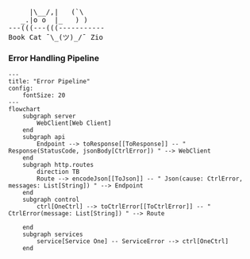 <pre style="background: transparent; padding: 0">
     |\__/,|   (`\
   _.|o o  |_   ) )
---(((---(((-----------
Book Cat ¯\_(ツ)_/¯ Zio
</pre>

### Error Handling Pipeline

```mermaid
---
title: "Error Pipeline"
config:
    fontSize: 20
---
flowchart
    subgraph server
        WebClient[Web Client]
    end
    subgraph api
        Endpoint --> toResponse[[ToResponse]] -- " Response(StatusCode, jsonBody[CtrlError]) " --> WebClient
    end
    subgraph http.routes
        direction TB
        Route --> encodeJson[[ToJson]] -- " Json(cause: CtrlError, messages: List[String]) " --> Endpoint
    end
    subgraph control
        ctrl[OneCtrl] --> toCtrlError[[ToCtrlError]] -- " CtrlError(message: List[String]) " --> Route

    end
    subgraph services
        service[Service One] -- ServiceError --> ctrl[OneCtrl]
    end
```
